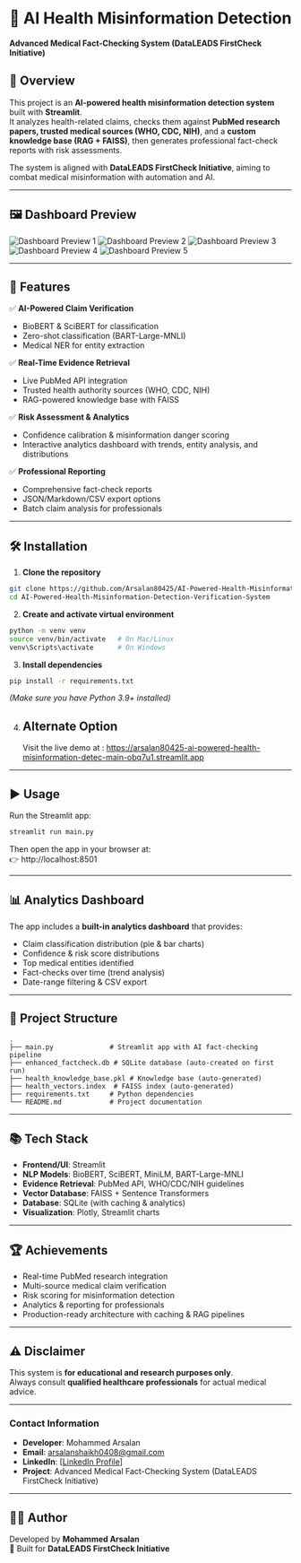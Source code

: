 # 🏥 AI Health Misinformation Detection  
**Advanced Medical Fact-Checking System (DataLEADS FirstCheck Initiative)**  

## 📌 Overview  
This project is an **AI-powered health misinformation detection system** built with **Streamlit**.  
It analyzes health-related claims, checks them against **PubMed research papers, trusted medical sources (WHO, CDC, NIH)**, and a **custom knowledge base (RAG + FAISS)**, then generates professional fact-check reports with risk assessments.  

The system is aligned with **DataLEADS FirstCheck Initiative**, aiming to combat medical misinformation with automation and AI.  

---

## 🖼️ Dashboard Preview

![Dashboard Preview 1](https://raw.githubusercontent.com/Arsalan80425/AI-Powered-Health-Misinformation-Detection-Verification-System/refs/heads/master/preview1.png)
![Dashboard Preview 2](https://raw.githubusercontent.com/Arsalan80425/AI-Powered-Health-Misinformation-Detection-Verification-System/refs/heads/master/preview2.png)
![Dashboard Preview 3](https://raw.githubusercontent.com/Arsalan80425/AI-Powered-Health-Misinformation-Detection-Verification-System/refs/heads/master/preview3.png)
![Dashboard Preview 4](https://raw.githubusercontent.com/Arsalan80425/AI-Powered-Health-Misinformation-Detection-Verification-System/refs/heads/master/preview4.png)
![Dashboard Preview 5](https://raw.githubusercontent.com/Arsalan80425/AI-Powered-Health-Misinformation-Detection-Verification-System/refs/heads/master/preview5.png)

---

## 🚀 Features  
✅ **AI-Powered Claim Verification**  
- BioBERT & SciBERT for classification  
- Zero-shot classification (BART-Large-MNLI)  
- Medical NER for entity extraction  

✅ **Real-Time Evidence Retrieval**  
- Live PubMed API integration  
- Trusted health authority sources (WHO, CDC, NIH)  
- RAG-powered knowledge base with FAISS  

✅ **Risk Assessment & Analytics**  
- Confidence calibration & misinformation danger scoring  
- Interactive analytics dashboard with trends, entity analysis, and distributions  

✅ **Professional Reporting**  
- Comprehensive fact-check reports  
- JSON/Markdown/CSV export options  
- Batch claim analysis for professionals  

---

## 🛠️ Installation  

1. **Clone the repository**  
```bash
git clone https://github.com/Arsalan80425/AI-Powered-Health-Misinformation-Detection-Verification-System.git
cd AI-Powered-Health-Misinformation-Detection-Verification-System
```

2. **Create and activate virtual environment**  
```bash
python -m venv venv
source venv/bin/activate   # On Mac/Linux
venv\Scripts\activate      # On Windows
```

3. **Install dependencies**  
```bash
pip install -r requirements.txt
```

*(Make sure you have Python 3.9+ installed)*  

4. ## Alternate Option
   Visit the live demo at : https://arsalan80425-ai-powered-health-misinformation-detec-main-obq7u1.streamlit.app

---

## ▶️ Usage  

Run the Streamlit app:  
```bash
streamlit run main.py
```

Then open the app in your browser at:  
👉 http://localhost:8501  

---

## 📊 Analytics Dashboard  
The app includes a **built-in analytics dashboard** that provides:  
- Claim classification distribution (pie & bar charts)  
- Confidence & risk score distributions  
- Top medical entities identified  
- Fact-checks over time (trend analysis)  
- Date-range filtering & CSV export  

---

## 📂 Project Structure  
```
.
├── main.py              # Streamlit app with AI fact-checking pipeline
├── enhanced_factcheck.db # SQLite database (auto-created on first run)
├── health_knowledge_base.pkl # Knowledge base (auto-generated)
├── health_vectors.index  # FAISS index (auto-generated)
├── requirements.txt     # Python dependencies
└── README.md            # Project documentation
```

---

## 📚 Tech Stack  
- **Frontend/UI**: Streamlit  
- **NLP Models**: BioBERT, SciBERT, MiniLM, BART-Large-MNLI  
- **Evidence Retrieval**: PubMed API, WHO/CDC/NIH guidelines  
- **Vector Database**: FAISS + Sentence Transformers  
- **Database**: SQLite (with caching & analytics)  
- **Visualization**: Plotly, Streamlit charts  

---

## 🏆 Achievements  
- Real-time PubMed research integration  
- Multi-source medical claim verification  
- Risk scoring for misinformation detection  
- Analytics & reporting for professionals  
- Production-ready architecture with caching & RAG pipelines  

---

## ⚠️ Disclaimer  
This system is **for educational and research purposes only**.  
Always consult **qualified healthcare professionals** for actual medical advice.  


---

### Contact Information
- **Developer**: Mohammed Arsalan
- **Email**: arsalanshaikh0408@gmail.com
- **LinkedIn**: [[LinkedIn Profile](http://www.linkedin.com/in/mohammed-arsalan-58543a305)]
- **Project**: Advanced Medical Fact-Checking System (DataLEADS FirstCheck Initiative)

---

## 👨‍💻 Author  
Developed by **Mohammed Arsalan**  
🎯 Built for **DataLEADS FirstCheck Initiative**  


